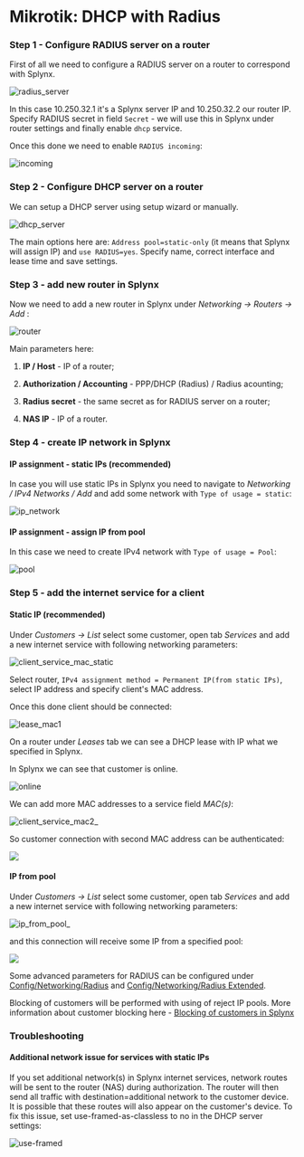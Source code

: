 Mikrotik: DHCP with Radius
==========

### Step 1 - Configure RADIUS server on a router

First of all we need to configure a RADIUS server on a router to correspond with Splynx.

![radius_server](radius_server.png)

In this case 10.250.32.1 it's a Splynx server IP and 10.250.32.2 our router IP. Specify RADIUS secret in field `Secret` - we will use this in Splynx under router settings and finally enable `dhcp` service.

Once this done we need to enable `RADIUS incoming`:

![incoming](radius_incoming.png)

### Step 2 - Configure DHCP server on a router

We can setup a DHCP server using setup wizard or manually.

![dhcp_server](dhcp_server.png)

The main options here are: `Address pool=static-only` (it means that Splynx will assign IP) and `use RADIUS=yes`. Specify name, correct interface and lease time and save settings.

### Step 3 - add new router in Splynx

Now we need to add a new router in Splynx under _Networking -> Routers -> Add_ :

![router](router_in_splynx.png)

Main parameters here:

1. **IP / Host** - IP of a router;

2. **Authorization / Accounting** - PPP/DHCP (Radius) / Radius acounting;

3. **Radius secret** - the same secret as for RADIUS server on a router;

4. **NAS IP** - IP of a router.

### Step 4 - create IP network in Splynx

#### IP assignment - static IPs (recommended)

In case you will use static IPs in Splynx you need to navigate to _Networking / IPv4 Networks / Add_ and add some network with `Type of usage = static`:

![ip_network](ip_network_static.png)

#### IP assignment - assign IP from pool

In this case we need to create IPv4 network with `Type of usage = Pool`:

![pool](make_network_pool.png)

### Step 5 - add the internet service for a client

#### Static IP (recommended)

Under _Customers -> List_ select some customer, open tab _Services_ and add a new internet service with following networking parameters:

![client_service_mac_static](client_service_1mac_static.png)

Select router, `IPv4 assignment method = Permanent IP(from static IPs)`, select IP address and specify client's MAC address.

Once this done client should be connected:

![lease_mac1](lease_mac1.png)

On a router under _Leases_ tab we can see a DHCP lease with IP what we specified in Splynx.

In Splynx we can see that customer is online.

![online](online_in_splynx.png)

We can add more MAC addresses to a service field _MAC(s)_:

![client_service_mac2_](client_service_2mac_static.png)

So customer connection with second MAC address can be authenticated:

![](lease_mac2.png)

#### IP from pool

Under _Customers -> List_ select some customer, open tab _Services_ and add a new internet service with following networking parameters:

![ip_from_pool_](service_assign_pool.png)

and this connection will receive some IP from a specified pool:

![](lease_pool.png)

Some advanced parameters for RADIUS can be configured under [Config/Networking/Radius](../../../configuration/network/radius/radius.md) and [Config/Networking/Radius Extended](../../../configuration/network/radius_extended/radius_extended.md).

Blocking of customers will be performed with using of reject IP pools. More information about customer blocking here - [Blocking of customers in Splynx](../../blocking_customers/blocking_customers.md)

### Troubleshooting

#### Additional network issue for services with static IPs

If you set additional network(s) in Splynx internet services, network routes will be sent to the router (NAS) during authorization. The router will then send all traffic with destination=additional network to the customer device. It is possible that these routes will also appear on the customer's device. To fix this issue, set use-framed-as-classless to no in the DHCP server settings:

![use-framed](use_framed.png)
